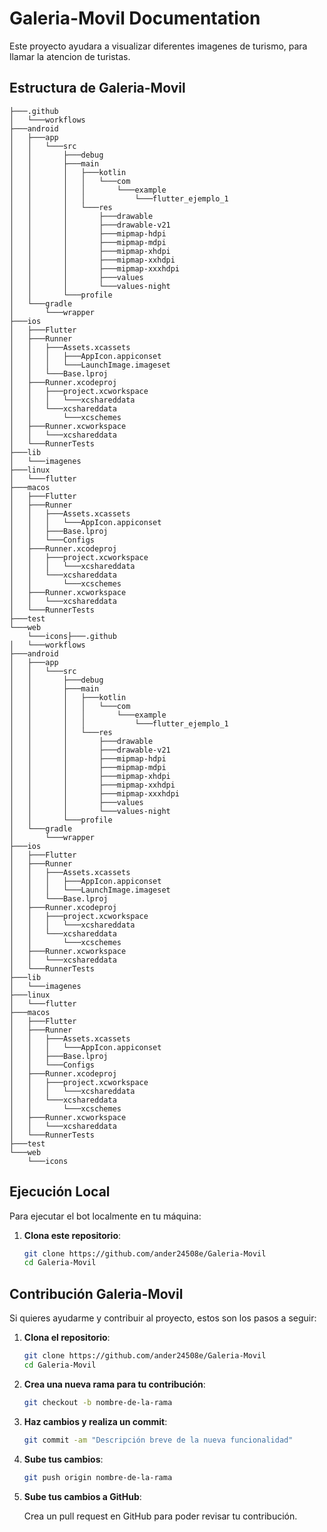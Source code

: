 # Galeria-Movil Documentation

Este proyecto ayudara a visualizar diferentes imagenes de turismo, para llamar la atencion de turistas.

## Estructura de Galeria-Movil
```
├───.github
│   └───workflows
├───android
│   ├───app
│   │   └───src
│   │       ├───debug
│   │       ├───main
│   │       │   ├───kotlin
│   │       │   │   └───com
│   │       │   │       └───example
│   │       │   │           └───flutter_ejemplo_1
│   │       │   └───res
│   │       │       ├───drawable
│   │       │       ├───drawable-v21
│   │       │       ├───mipmap-hdpi
│   │       │       ├───mipmap-mdpi
│   │       │       ├───mipmap-xhdpi
│   │       │       ├───mipmap-xxhdpi
│   │       │       ├───mipmap-xxxhdpi
│   │       │       ├───values
│   │       │       └───values-night
│   │       └───profile
│   └───gradle
│       └───wrapper
├───ios
│   ├───Flutter
│   ├───Runner
│   │   ├───Assets.xcassets
│   │   │   ├───AppIcon.appiconset
│   │   │   └───LaunchImage.imageset
│   │   └───Base.lproj
│   ├───Runner.xcodeproj
│   │   ├───project.xcworkspace
│   │   │   └───xcshareddata
│   │   └───xcshareddata
│   │       └───xcschemes
│   ├───Runner.xcworkspace
│   │   └───xcshareddata
│   └───RunnerTests
├───lib
│   └───imagenes
├───linux
│   └───flutter
├───macos
│   ├───Flutter
│   ├───Runner
│   │   ├───Assets.xcassets
│   │   │   └───AppIcon.appiconset
│   │   ├───Base.lproj
│   │   └───Configs
│   ├───Runner.xcodeproj
│   │   ├───project.xcworkspace
│   │   │   └───xcshareddata
│   │   └───xcshareddata
│   │       └───xcschemes
│   ├───Runner.xcworkspace
│   │   └───xcshareddata
│   └───RunnerTests
├───test
└───web
    └───icons├───.github
│   └───workflows
├───android
│   ├───app
│   │   └───src
│   │       ├───debug
│   │       ├───main
│   │       │   ├───kotlin
│   │       │   │   └───com
│   │       │   │       └───example
│   │       │   │           └───flutter_ejemplo_1
│   │       │   └───res
│   │       │       ├───drawable
│   │       │       ├───drawable-v21
│   │       │       ├───mipmap-hdpi
│   │       │       ├───mipmap-mdpi
│   │       │       ├───mipmap-xhdpi
│   │       │       ├───mipmap-xxhdpi
│   │       │       ├───mipmap-xxxhdpi
│   │       │       ├───values
│   │       │       └───values-night
│   │       └───profile
│   └───gradle
│       └───wrapper
├───ios
│   ├───Flutter
│   ├───Runner
│   │   ├───Assets.xcassets
│   │   │   ├───AppIcon.appiconset
│   │   │   └───LaunchImage.imageset
│   │   └───Base.lproj
│   ├───Runner.xcodeproj
│   │   ├───project.xcworkspace
│   │   │   └───xcshareddata
│   │   └───xcshareddata
│   │       └───xcschemes
│   ├───Runner.xcworkspace
│   │   └───xcshareddata
│   └───RunnerTests
├───lib
│   └───imagenes
├───linux
│   └───flutter
├───macos
│   ├───Flutter
│   ├───Runner
│   │   ├───Assets.xcassets
│   │   │   └───AppIcon.appiconset
│   │   ├───Base.lproj
│   │   └───Configs
│   ├───Runner.xcodeproj
│   │   ├───project.xcworkspace
│   │   │   └───xcshareddata
│   │   └───xcshareddata
│   │       └───xcschemes
│   ├───Runner.xcworkspace
│   │   └───xcshareddata
│   └───RunnerTests
├───test
└───web
    └───icons
```

## Ejecución Local

Para ejecutar el bot localmente en tu máquina:

1. **Clona este repositorio**:
   ```bash
   git clone https://github.com/ander24508e/Galeria-Movil
   cd Galeria-Movil
   ```

## Contribución Galeria-Movil

Si quieres ayudarme y contribuir al proyecto, estos son los pasos a seguir:

1. **Clona el repositorio**:
    ```bash
   git clone https://github.com/ander24508e/Galeria-Movil
   cd Galeria-Movil
    ```

2. **Crea una nueva rama para tu contribución**:
    ```bash
    git checkout -b nombre-de-la-rama
    ```

3. **Haz cambios y realiza un commit**:
    ```bash
    git commit -am "Descripción breve de la nueva funcionalidad"
    ``` 

4. **Sube tus cambios**:
    ```bash
    git push origin nombre-de-la-rama
    ```

5. **Sube tus cambios a GitHub**:
   
    Crea un pull request en GitHub para poder revisar tu contribución.
